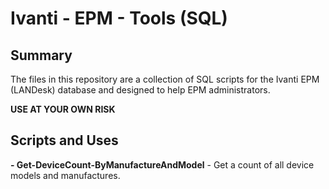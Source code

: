 # Ivanti - EPM - Tools (SQL)

## Summary
The files in this repository are a collection of SQL scripts for the Ivanti EPM (LANDesk) database and designed to help EPM administrators. 

**USE AT YOUR OWN RISK**

## Scripts and Uses

**- Get-DeviceCount-ByManufactureAndModel** - Get a count of all device models and manufactures.
